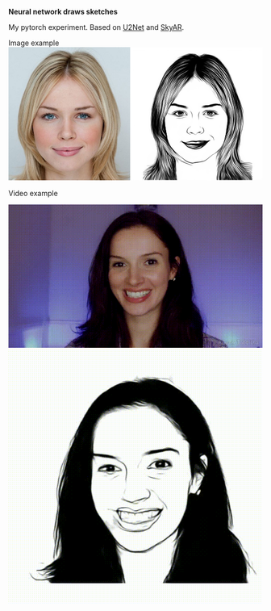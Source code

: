 **Neural network draws sketches**

My pytorch experiment. Based on [U2Net](https://github.com/xuebinqin/U-2-Net) and [SkyAR](https://github.com/jiupinjia/SkyAR).

Image example
![alt text](https://github.com/violonistahiles/NN-sketching/blob/main/docs/images_for_README/example.png)

Video example

![alt text](https://github.com/violonistahiles/NN-sketching/blob/main/video_examples/video_4.gif)
![alt text](https://github.com/violonistahiles/NN-sketching/blob/main/video_results/video_4_predict.gif)
